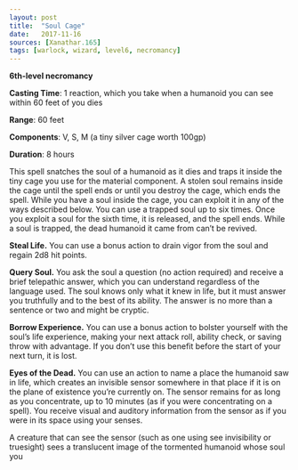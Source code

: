 ```yaml
---
layout: post
title:  "Soul Cage"
date:   2017-11-16
sources: [Xanathar.165]
tags: [warlock, wizard, level6, necromancy]
---
```


**6th-level necromancy**

**Casting Time**: 1 reaction, which you take when a humanoid you can see within 60 feet of you dies

**Range**: 60 feet

**Components**: V, S, M (a tiny silver cage worth 100gp)

**Duration**: 8 hours

This spell snatches the soul of a humanoid as it dies and traps it inside the tiny cage you use for the material component. A stolen soul remains inside the cage until the spell ends or until you destroy the cage, which ends the spell. While you have a soul inside the cage, you can exploit it in any of the ways described below. You can use a trapped soul up to six times. Once you exploit a soul for the sixth time, it is released, and the spell ends. While a soul is trapped, the dead humanoid it came from can’t be revived. 

**Steal Life.** You can use a bonus action to drain vigor from the soul and regain 2d8 hit points. 

**Query Soul.** You ask the soul a question (no action required) and receive a brief telepathic answer, which you can understand regardless of the language used. The soul knows only what it knew in life, but it must answer you truthfully and to the best of its ability. The answer is no more than a sentence or two and might be cryptic. 

**Borrow Experience.** You can use a bonus action to bolster yourself with the soul’s life experience, making your next attack roll, ability check, or saving throw with advantage. If you don’t use this benefit before the start of your next turn, it is lost. 

**Eyes of the Dead.** You can use an action to name a place the humanoid saw in life, which creates an invisible sensor somewhere in that place if it is on the plane of existence you’re currently on. The sensor remains for as long as you concentrate, up to 10 minutes (as if you were concentrating on a spell). You receive visual and auditory information from the sensor as if you were in its space using your senses.

A creature that can see the sensor (such as one using see invisibility or truesight) sees a translucent image of the tormented humanoid whose soul you 
